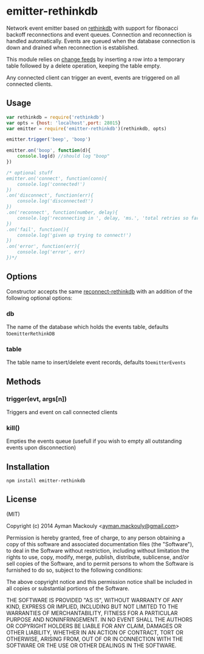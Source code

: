 # emitter-rethinkdb

Network event emitter based on [rethinkdb](http://www.rethinkdb.com/) with support for fibonacci backoff reconnections and event queues. Connection and reconnection is handled automatically. Events are queued when the database connection is down and drained when reconnection is established. 

This module relies on [change feeds](http://rethinkdb.com/api/javascript/changes/) by inserting a row into a temporary table followed by a delete operation, keeping the table empty. 

Any connected client can trigger an event, events are triggered on all connected clients.

## Usage

```js
var rethinkdb = require('rethinkdb')
var opts = {host: 'localhost',port: 28015}
var emitter = require('emitter-rethinkdb')(rethinkdb, opts)

emitter.trigger('beep', 'boop')

emitter.on('boop', function(d){
	console.log(d) //should log "boop"
})

/* optional stuff
emitter.on('connect', function(conn){
	console.log('connected!')
})
.on('disconnect', function(err){
	console.log('disconnected!')
})
.on('reconnect', function(number, delay){
	console.log('reconnecting in ', delay, 'ms.', 'total retries so far is ', number)
})
.on('fail', function(){
	console.log('given up trying to connect!')
})
.on('error', function(err){
	console.log('error', err)
})*/
```

## Options
Constructor accepts the same [reconnect-rethinkdb](https://github.com/1N50MN14/reconnect-rethinkdb) with an addition of the following optional options:

### db
The name of the database which holds the events table, defaults to`emitterRethinkDB`

### table
The table name to insert/delete event records, defaults to`emitterEvents`

## Methods
### trigger(evt, args[n])
Triggers and event on call connected clients

### kill()
Empties the events queue (usefull if you wish to empty all outstanding events upon disconnection)

## Installation

```
npm install emitter-rethinkdb
```

## License

(MIT)

Copyright (c) 2014 Ayman Mackouly &lt;ayman.mackouly@gmail.com&gt;

Permission is hereby granted, free of charge, to any person obtaining a copy of
this software and associated documentation files (the "Software"), to deal in
the Software without restriction, including without limitation the rights to
use, copy, modify, merge, publish, distribute, sublicense, and/or sell copies
of the Software, and to permit persons to whom the Software is furnished to do
so, subject to the following conditions:

The above copyright notice and this permission notice shall be included in all
copies or substantial portions of the Software.

THE SOFTWARE IS PROVIDED "AS IS", WITHOUT WARRANTY OF ANY KIND, EXPRESS OR
IMPLIED, INCLUDING BUT NOT LIMITED TO THE WARRANTIES OF MERCHANTABILITY,
FITNESS FOR A PARTICULAR PURPOSE AND NONINFRINGEMENT. IN NO EVENT SHALL THE
AUTHORS OR COPYRIGHT HOLDERS BE LIABLE FOR ANY CLAIM, DAMAGES OR OTHER
LIABILITY, WHETHER IN AN ACTION OF CONTRACT, TORT OR OTHERWISE, ARISING FROM,
OUT OF OR IN CONNECTION WITH THE SOFTWARE OR THE USE OR OTHER DEALINGS IN THE
SOFTWARE.